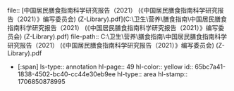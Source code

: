 file:: [中国居民膳食指南科学研究报告（2021） (《中国居民膳食指南科学研究报告（2021）》编写委员会) (Z-Library).pdf](C:\卫生\营养\膳食指南\中国居民膳食指南科学研究报告（2021） (《中国居民膳食指南科学研究报告（2021）》编写委员会) (Z-Library).pdf)
file-path:: C:\卫生\营养\膳食指南\中国居民膳食指南科学研究报告（2021） (《中国居民膳食指南科学研究报告（2021）》编写委员会) (Z-Library).pdf

- [:span]
  ls-type:: annotation
  hl-page:: 49
  hl-color:: yellow
  id:: 65bc7a41-1838-4502-bc40-cc44e30eb9ee
  hl-type:: area
  hl-stamp:: 1706850878995